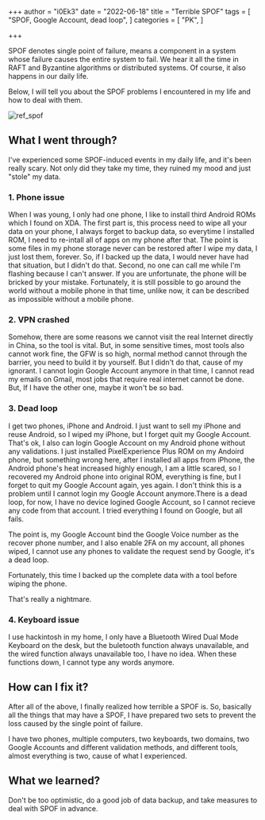 +++
author = "i0Ek3"
date = "2022-06-18"
title = "Terrible SPOF"
tags = [
    "SPOF, Google Account, dead loop",
]
categories = [
    "PK",
]

+++

SPOF denotes single point of failure, means a component in a system whose failure causes the entire system to fail. We hear it all the time in RAFT and Byzantine algorithms or distributed systems. Of course, it also happens in our daily life.

Below, I will tell you about the SPOF problems I encountered in my life and how to deal with them.

![ref_spof](https://upload.wikimedia.org/wikipedia/commons/thumb/8/83/Single_Point_of_Failure.png/400px-Single_Point_of_Failure.png)


## What I went through?

I've experienced some SPOF-induced events in my daily life, and it's been really scary. Not only did they take my time, they ruined my mood and just "stole" my data.

### 1. Phone issue

When I was young, I only had one phone, I like to install third Android ROMs which I found on XDA. The first part is, this process need to wipe all your data on your phone, I always forget to backup data, so everytime I installed ROM, I need to re-intall all of apps on my phone after that. The point is some files in my phone storage never can be restored after I wipe my data, I just lost them, forever. So, if I backed up the data, I would never have had that situation, but I didn't do that. Second, no one can call me while I'm flashing because I can't answer. If you are unfortunate, the phone will be bricked by your mistake. Fortunately, it is still possible to go around the world without a mobile phone in that time, unlike now, it can be described as impossible without a mobile phone.


### 2. VPN crashed

Somehow, there are some reasons we cannot visit the real Internet directly in China, so the tool is vital. But, in some sensitive times, most tools also cannot work fine, the GFW is so high, normal method cannot through the barrier, you need to build it by yourself. But I didn't do that, cause of my ignorant. I cannot login Google Account anymore in that time, I cannot read my emails on Gmail, most jobs that require real internet cannot be done. But, If I have the other one, maybe it won't be so bad.


### 3. Dead loop

I get two phones, iPhone and Android. I just want to sell my iPhone and reuse Android, so I wiped my iPhone, but I forget quit my Google Account. That's ok, I also can login Google Account on my Android phone without any validations. I just installed PixelExperience Plus ROM on my Andoird phone, but something wrong here, after I installed all apps from iPhone, the Android phone's heat increased highly enough, I am a little scared, so I recovered my Android phone into original ROM, everything is fine, but I forget to quit my Google Account again, yes again. I don't think this is a problem until I cannot login my Google Account anymore.There is a dead loop, for now, I have no device logined Google Account, so I cannot recieve any code from that account. I tried everything I found on Google, but all fails.

The point is, my Google Account bind the Google Voice number as the recover phone number, and I also enable 2FA on my account, all phones wiped, I cannot use any phones to validate the request send by Google, it's a dead loop.

Fortunately, this time I backed up the complete data with a tool before wiping the phone.

That's really a nightmare.


### 4. Keyboard issue

I use hackintosh in my home, I only have a Bluetooth Wired Dual Mode Keyboard on the desk, but the buletooth function always unavailable, and the wired function always unavailable too, I have no idea. When these functions down, I cannot type any words anymore.


## How can I fix it?

After all of the above, I finally realized how terrible a SPOF is. So, basically all the things that may have a SPOF, I have prepared two sets to prevent the loss caused by the single point of failure.

I have two phones, multiple computers, two keyboards, two domains, two Google Accounts and different validation methods, and different tools, almost everything is two, cause of what I experienced.

## What we learned?

Don't be too optimistic, do a good job of data backup, and take measures to deal with SPOF in advance.
